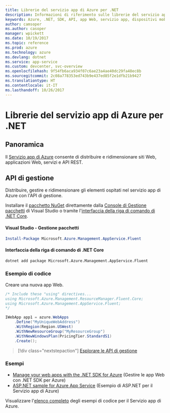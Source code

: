 ```yaml
---
title: Librerie del servizio app di Azure per .NET
description: Informazioni di riferimento sulle librerie del servizio app di Azure per .NET
keywords: Azure, .NET, SDK, API, app Web, servizio app, dispositivi mobili, asp.net
author: camsoper
ms.author: casoper
manager: wpickett
ms.date: 10/19/2017
ms.topic: reference
ms.prod: azure
ms.technology: azure
ms.devlang: dotnet
ms.service: app-service
ms.custom: devcenter, svc-overview
ms.openlocfilehash: 9f54fb6aca934f07c6ae23a4ae40dc29fa48ec8b
ms.sourcegitcommit: 2c08a778353ed743b9e437ed85f2e1dfb21b9427
ms.translationtype: HT
ms.contentlocale: it-IT
ms.lasthandoff: 10/26/2017
---
```

# <a name="azure-app-service-libraries-for-net"></a>Librerie del servizio app di Azure per .NET

## <a name="overview"></a>Panoramica

Il [Servizio app di Azure](/azure/app-service/app-service-value-prop-what-is) consente di distribuire e ridimensionare siti Web, applicazioni Web, servizi e API REST.

## <a name="management-api"></a>API di gestione

Distribuire, gestire e ridimensionare gli elementi ospitati nel servizio app di Azure con l'API di gestione.

Installare il [pacchetto NuGet](https://www.nuget.org/packages/Microsoft.Azure.Management.AppService.Fluent) direttamente dalla [Console di Gestione pacchetti][PackageManager] di Visual Studio o tramite l'[interfaccia della riga di comando di .NET Core][DotNetCLI].


#### <a name="visual-studio-package-manager"></a>Visual Studio - Gestione pacchetti

```powershell
Install-Package Microsoft.Azure.Management.AppService.Fluent
```

#### <a name="net-core-cli"></a>Interfaccia della riga di comando di .NET Core

```bash
dotnet add package Microsoft.Azure.Management.AppService.Fluent
```

### <a name="code-example"></a>Esempio di codice

Creare una nuova app Web.

```csharp
/* Include these "using" directives...
using Microsoft.Azure.Management.ResourceManager.Fluent.Core;
using Microsoft.Azure.Management.AppService.Fluent;
*/

IWebApp app1 = azure.WebApps
    .Define("MyUniqueWebAddress")
    .WithRegion(Region.USWest)
    .WithNewResourceGroup("MyResourceGroup")
    .WithNewWindowsPlan(PricingTier.StandardS1)
    .Create();
```

> [!div class="nextstepaction"]
> [Esplorare le API di gestione](/dotnet/api/overview/azure/appservice/management)

### <a name="samples"></a>Esempi

* [Manage your web apps with the .NET SDK for Azure](https://azure.microsoft.com/en-us/resources/samples/app-service-web-dotnet-manage/) (Gestire le app Web con .NET SDK per Azure)
* [ASP.NET sample for Azure App Service](https://azure.microsoft.com/en-us/resources/samples/app-service-web-dotnet-get-started/) (Esempio di ASP.NET per il Servizio app di Azure)

Visualizzare l'[elenco completo](https://azure.microsoft.com/en-us/resources/samples/?platform=dotnet&term=app%20service) degli esempi di codice per il Servizio app di Azure.

[PackageManager]: https://docs.microsoft.com/nuget/tools/package-manager-console
[DotNetCLI]: https://docs.microsoft.com/dotnet/core/tools/dotnet-add-package